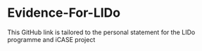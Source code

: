 # Evidence-For-LIDo
This GitHub link is tailored to the personal statement for the LIDo programme and iCASE project

